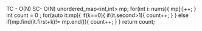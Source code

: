 TC - O(N)
SC- O(N)
unordered_map<int,int> mp;
for(int i: nums){
mp[i]++;
}
int count = 0 ;
for(auto it:mp){
if(k==0){
if(it.second>1){
count++;
}
}
else if(mp.find(it.first+k)!= mp.end()){
count++;
}
}
return count;